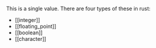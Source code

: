 This is a single value.
There are four types of these in rust:
- [[integer]]
- [[floating_point]]
- [[boolean]]
- [[character]]
